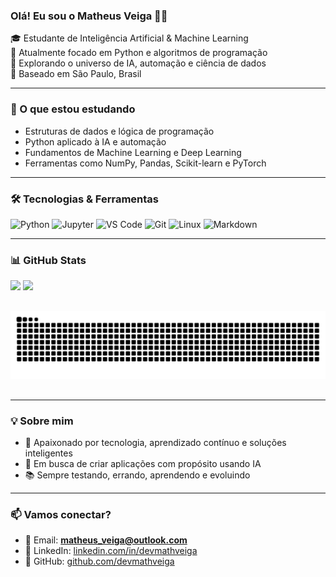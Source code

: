 ### Olá! Eu sou o Matheus Veiga 👨‍💻

🎓 Estudante de Inteligência Artificial & Machine Learning  
🐍 Atualmente focado em Python e algoritmos de programação  
🚀 Explorando o universo de IA, automação e ciência de dados  
📍 Baseado em São Paulo, Brasil  

---

### 🧠 O que estou estudando

- Estruturas de dados e lógica de programação
- Python aplicado à IA e automação
- Fundamentos de Machine Learning e Deep Learning
- Ferramentas como NumPy, Pandas, Scikit-learn e PyTorch

---

### 🛠️ Tecnologias & Ferramentas

![Python](https://img.shields.io/badge/Python-3776AB?style=flat&logo=python&logoColor=white)
![Jupyter](https://img.shields.io/badge/Jupyter-F37626?style=flat&logo=jupyter&logoColor=white)
![VS Code](https://img.shields.io/badge/VS%20Code-007ACC?style=flat&logo=visual-studio-code&logoColor=white)
![Git](https://img.shields.io/badge/Git-F05032?style=flat&logo=git&logoColor=white)
![Linux](https://img.shields.io/badge/Linux-FCC624?style=flat&logo=linux&logoColor=black)
![Markdown](https://img.shields.io/badge/Markdown-000000?style=flat&logo=markdown&logoColor=white)

---

### 📊 GitHub Stats

<div align="left">
  <img height="145" src="https://github-readme-stats.vercel.app/api?username=devmathveiga&show_icons=true&theme=tokyonight&hide_border=true" />
  <img height="145" src="https://github-readme-stats.vercel.app/api/top-langs/?username=devmathveiga&layout=compact&theme=tokyonight&hide_border=true" />
</div>

##
  
<div align=left>
  
 <img src="https://raw.githubusercontent.com/devmathveiga/devmathveiga/output/snake.svg" alt="Snake animation" />
  
</div>
  
## 

---

### 💡 Sobre mim

- 🧠 Apaixonado por tecnologia, aprendizado contínuo e soluções inteligentes
- 🤖 Em busca de criar aplicações com propósito usando IA
- 📚 Sempre testando, errando, aprendendo e evoluindo

---

### 📫 Vamos conectar?

- 📧 Email: **matheus_veiga@outlook.com**
- 💼 LinkedIn: [linkedin.com/in/devmathveiga](https://www.linkedin.com/in/matheus-veiga-812b08206/)
- 🔗 GitHub: [github.com/devmathveiga](https://github.com/devmathveiga)
